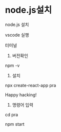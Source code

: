 # node.js설치

node.js 설치

vscode 실행

터미널

1. 버전확인

npm -v 

1. 설치

npx create-react-app pra

Happy hacking! 

1. 명령어 입력

cd pra

npm start
